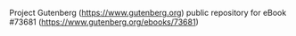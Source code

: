 Project Gutenberg (https://www.gutenberg.org) public repository for eBook #73681 (https://www.gutenberg.org/ebooks/73681)
